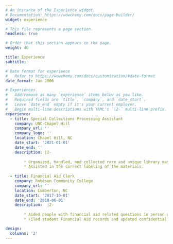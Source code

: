 ```yaml
---
# An instance of the Experience widget.
# Documentation: https://wowchemy.com/docs/page-builder/
widget: experience

# This file represents a page section.
headless: true

# Order that this section appears on the page.
weight: 40

title: Experience
subtitle:

# Date format for experience
#   Refer to https://wowchemy.com/docs/customization/#date-format
date_format: Jan 2006

# Experiences.
#   Add/remove as many `experience` items below as you like.
#   Required fields are `title`, `company`, and `date_start`.
#   Leave `date_end` empty if it's your current employer.
#   Begin multi-line descriptions with YAML's `|2-` multi-line prefix.
experience:
  - title: Special Collections Processing Assistant
    company: UNC-Chapel Hill
    company_url: ''
    company_logo: ''
    location: Chapel Hill, NC
    date_start: '2021-01-01'
    date_end: ''
    description: |2-
    
        * Organized, handled, and collected rare and unique library materials.
        * Assisted in the correct labeling of the materials.
        
  - title: Financial Aid Clerk
    company: Robeson Community College
    company_url: ''
    location: Lumberton, NC
    date_start: '2017-10-01'
    date_end: '2018-06-01'
    description:  |2-
    
        * Aided people with financial aid related questions in person and over the phone. 
        * Filed student Financial Aid records and updated confidential monetary records.

design:
  columns: '2'
---
```


